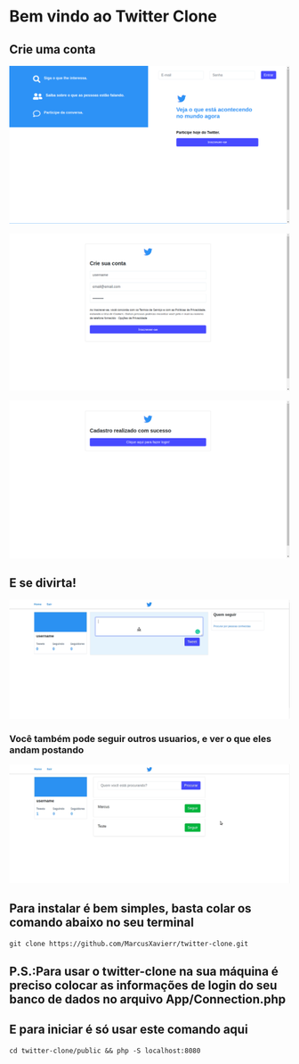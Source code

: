 # Bem vindo ao Twitter Clone

## Crie uma conta
![Alt text](images/home-page.png)

![Alt text](images/signup-page.png)

![Alt text](images/success-page.png)


## E se divirta!
![Alt text](images/tweet.gif)

### Você também pode seguir outros usuarios, e ver o que eles andam postando
![Alt text](images/seguindo.gif)

## Para instalar é bem simples, basta colar os comando abaixo no seu terminal
~~~
git clone https://github.com/MarcusXavierr/twitter-clone.git
~~~

## P.S.:Para usar o twitter-clone na sua máquina é preciso colocar as informações de login do seu banco de dados no arquivo App/Connection.php


## E para iniciar é só usar este comando aqui

~~~
cd twitter-clone/public && php -S localhost:8080
~~~

